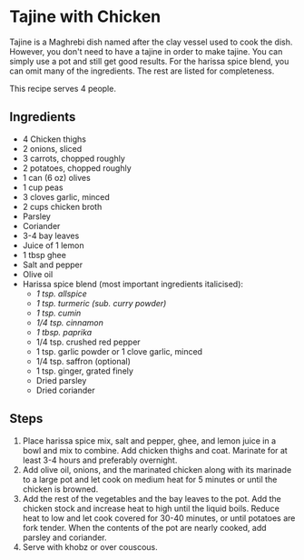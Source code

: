 # Tajine with Chicken

Tajine is a Maghrebi dish named after the clay vessel used to cook the dish. However, you don't need to have a tajine in order to make tajine. You can simply use a pot and still get good results. For the harissa spice blend, you can omit many of the ingredients. The rest are listed for completeness.

This recipe serves 4 people.

## Ingredients

- 4 Chicken thighs
- 2 onions, sliced
- 3 carrots, chopped roughly
- 2 potatoes, chopped roughly
- 1 can (6 oz) olives
- 1 cup peas
- 3 cloves garlic, minced
- 2 cups chicken broth
- Parsley
- Coriander
- 3-4 bay leaves
- Juice of 1 lemon
- 1 tbsp ghee
- Salt and pepper
- Olive oil
- Harissa spice blend (most important ingredients italicised):
  - *1 tsp. allspice*
  - *1 tsp. turmeric (sub. curry powder)*
  - *1 tsp. cumin*
  - *1/4 tsp. cinnamon*
  - *1 tbsp. paprika*
  - 1/4 tsp. crushed red pepper
  - 1 tsp. garlic powder or 1 clove garlic, minced
  - 1/4 tsp. saffron (optional)
  - 1 tsp. ginger, grated finely
  - Dried parsley
  - Dried coriander

## Steps

1. Place harissa spice mix, salt and pepper, ghee, and lemon juice in a bowl and mix to combine. Add chicken thighs and coat. Marinate for at least 3-4 hours and preferably overnight.
2. Add olive oil, onions, and the marinated chicken along with its marinade to a large pot and let cook on medium heat for 5 minutes or until the chicken is browned.
3. Add the rest of the vegetables and the bay leaves to the pot. Add the chicken stock and increase heat to high until the liquid boils. Reduce heat to low and let cook covered for 30-40 minutes, or until potatoes are fork tender. When the contents of the pot are nearly cooked, add parsley and coriander.
4. Serve with khobz or over couscous.
